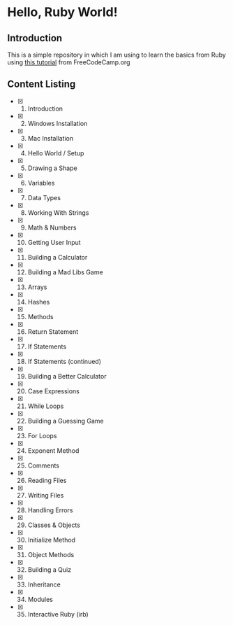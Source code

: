 # Hello, Ruby World!

## Introduction

This is a simple repository in which I am using to learn the basics from Ruby using [this tutorial](https://www.youtube.com/watch?v=t_ispmWmdjY) from FreeCodeCamp.org

## Content Listing

- [x] 1. Introduction
- [x] 2. Windows Installation
- [x] 3. Mac Installation
- [x] 4. Hello World / Setup
- [x] 5. Drawing a Shape
- [x] 6. Variables
- [x] 7. Data Types
- [x] 8. Working With Strings
- [x] 9. Math & Numbers
- [x] 10. Getting User Input
- [x] 11. Building a Calculator
- [x] 12. Building a Mad Libs Game
- [x] 13. Arrays
- [x] 14. Hashes
- [x] 15. Methods
- [x] 16. Return Statement
- [x] 17. If Statements
- [x] 18. If Statements (continued)
- [x] 19. Building a Better Calculator
- [x] 20. Case Expressions
- [x] 21. While Loops
- [x] 22. Building a Guessing Game
- [x] 23. For Loops
- [x] 24. Exponent Method
- [x] 25. Comments
- [x] 26. Reading Files
- [x] 27. Writing Files
- [x] 28. Handling Errors
- [x] 29. Classes & Objects
- [x] 30. Initialize Method
- [x] 31. Object Methods
- [x] 32. Building a Quiz
- [x] 33. Inheritance
- [x] 34. Modules
- [x] 35. Interactive Ruby (irb)
